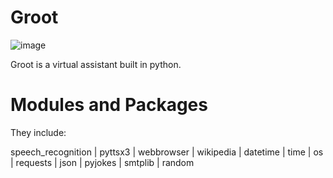 # Groot
![image](https://user-images.githubusercontent.com/100795360/182523709-000d04d5-0e1b-43eb-b510-7d3f17806b93.png)

Groot is a virtual assistant built in python.
# Modules and Packages
They include:
 
 speech_recognition | 
 pyttsx3 |
 webbrowser |
 wikipedia |
 datetime |
 time |
 os |
 requests |
 json |
 pyjokes |
 smtplib |
 random
